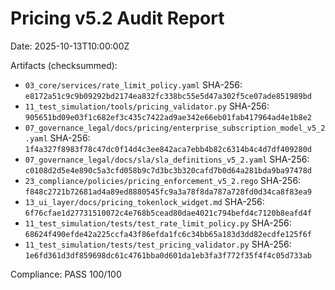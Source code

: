 # Pricing v5.2 Audit Report

Date: 2025-10-13T10:00:00Z

Artifacts (checksummed):

- `03_core/services/rate_limit_policy.yaml`  SHA-256: `e8172a51c9c9b09292bd2174ea832fc338bc55e5d47a302f5ce07ade851989bd`
- `11_test_simulation/tools/pricing_validator.py`  SHA-256: `905651bd09e03f1c682ef3c435c7422ad9ae342e66eb01fab417964ad4e1b8e2`
- `07_governance_legal/docs/pricing/enterprise_subscription_model_v5_2.yaml`  SHA-256: `1f4a327f8983f78c47dc0f14d4c3ee842aca7ebb4b82c6314b4c4d7df409280d`
- `07_governance_legal/docs/sla/sla_definitions_v5_2.yaml`  SHA-256: `c0108d2d5e4e890c5a3cfd058b9c7d3bc3b320cafd7b0d64a281bda9ba97478d`
- `23_compliance/policies/pricing_enforcement_v5_2.rego`  SHA-256: `f848c2721b72681ad4a89ed8880545fc9a3a78f8da787a728fd0d34ca8f83ea9`
- `13_ui_layer/docs/pricing_tokenlock_widget.md`  SHA-256: `6f76cfae1d27731510072c4e768b5cead80dae4021c794befd4c7120b8eafd4f`
- `11_test_simulation/tests/test_rate_limit_policy.py`  SHA-256: `68624f490efde42a225ccfa43f86efda1fc6c34bb65a183d3dd82ecdfe125f6f`
- `11_test_simulation/tests/test_pricing_validator.py`  SHA-256: `1e6fd361d3df859698dc61c4761bba0d601da1eb3fa3f772f35f4f4c05d733ab`

Compliance: PASS 100/100 <!-- SCORE_REF:reports/pricing_v5_2_audit_line16_100of100.score.json -->